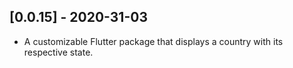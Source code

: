 ## [0.0.15] - 2020-31-03

* A customizable Flutter package that displays a country with its respective state.
